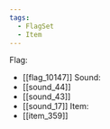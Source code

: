```yaml
---
tags:
  - FlagSet
  - Item
---
```

Flag:
- [[flag_10147]]
Sound:
- [[sound_44]]
- [[sound_43]]
- [[sound_17]]
Item:
- [[item_359]]
